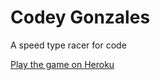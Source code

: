 # Codey Gonzales

A speed type racer for code

[Play the game on Heroku](http://codey-gonzalez.herokuapp.com/)
